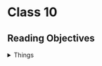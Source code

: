 # Class 10

## Reading Objectives



<details markdown="block"><summary>Things</summary>



### 1. What is a ‘call’?

Invoking a function

### 2. How many ‘calls’ can happen at once?

It's dependent upon the program

### 3. What does LIFO mean?

Last in first out

### 4. Draw an example of a call stack and the functions that would need to be invoked to generate that call stack.

func() {
  func2();
  func3();
}

### 5. What causes a Stack Overflow?

When the stack becomes too large.

### 2. What is a ‘reference error’?

When a variable is not defined, or is not in scope.

### 3. What is a ‘syntax error’?

Type of error that occurs when code violates the grammar rules of it's language

### 4. What is a ‘range error’?

WHen the program tries to reach an index out of range.

### 5. What is a ‘type error’?

WHen a value is not of the expected type.

### 6. What is a breakpoint?

A marker in the code that tells the debugger to stop.

### 7. What does the word ‘debugger’ do in your code?

It allows the programmer to step through the code.

### 8. </details>

